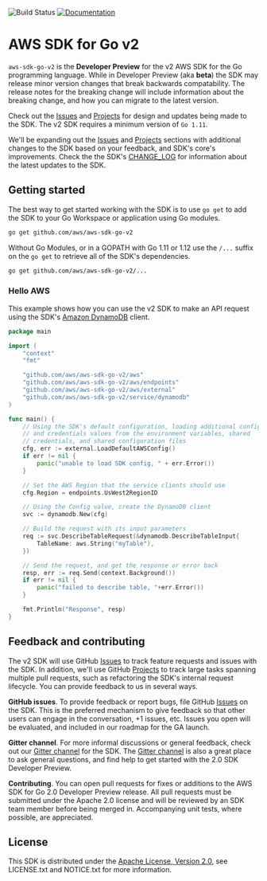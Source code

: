 ![Build Status](https://codebuild.us-west-2.amazonaws.com/badges?uuid=eyJlbmNyeXB0ZWREYXRhIjoib1lGQ3N6RFJsalI5a3BPcXB3Rytaak9kYVh1ZW1lZExPNjgzaU9Udng3VE5OL1I3czIwcVhkMUlUeG91ajBVaWRYcVVJSEVQcmZwTWVyT1p5MGszbnA4PSIsIml2UGFyYW1ldGVyU3BlYyI6IkhrZ1VMN20zRmtYY1BrR0wiLCJtYXRlcmlhbFNldFNlcmlhbCI6MX0%3D&branch=master) [![Documentation](https://godoc.org/github.com/aws/aws-sdk-go-v2?status.svg)](https://godoc.org/github.com/aws/aws-sdk-go-v2)

# AWS SDK for Go v2

`aws-sdk-go-v2` is the **Developer Preview** for the v2 AWS SDK for the Go programming language. While in Developer Preview (aka **beta**) the SDK may release minor version changes that break backwards compatability. The release notes for the breaking change will include information about the breaking change, and how you can migrate to the latest version.

Check out the [Issues] and [Projects] for design and updates being made to the SDK. The v2 SDK requires a minimum version of `Go 1.11`.

We'll be expanding out the [Issues] and [Projects] sections with additional changes to the SDK based on your feedback, and SDK's core's improvements. Check the the SDK's [CHANGE_LOG] for information about the latest updates to the SDK.

## Getting started

The best way to get started working with the SDK is to use `go get` to add the SDK to your Go Workspace or application using Go modules.

```sh
go get github.com/aws/aws-sdk-go-v2
```

Without Go Modules, or in a GOPATH with Go 1.11 or 1.12 use the `/...` suffix on the `go get` to retrieve all of the SDK's dependencies.

```sh
go get github.com/aws/aws-sdk-go-v2/...
```

### Hello AWS

This example shows how you can use the v2 SDK to make an API request using the SDK's [Amazon DynamoDB] client.

```go
package main

import (
	"context"
	"fmt"

	"github.com/aws/aws-sdk-go-v2/aws"
	"github.com/aws/aws-sdk-go-v2/aws/endpoints"
	"github.com/aws/aws-sdk-go-v2/aws/external"
	"github.com/aws/aws-sdk-go-v2/service/dynamodb"
)

func main() {
	// Using the SDK's default configuration, loading additional config
	// and credentials values from the environment variables, shared
	// credentials, and shared configuration files
	cfg, err := external.LoadDefaultAWSConfig()
	if err != nil {
		panic("unable to load SDK config, " + err.Error())
	}

	// Set the AWS Region that the service clients should use
	cfg.Region = endpoints.UsWest2RegionID

	// Using the Config value, create the DynamoDB client
	svc := dynamodb.New(cfg)

	// Build the request with its input parameters
	req := svc.DescribeTableRequest(&dynamodb.DescribeTableInput{
		TableName: aws.String("myTable"),
	})

	// Send the request, and get the response or error back
	resp, err := req.Send(context.Background())
	if err != nil {
		panic("failed to describe table, "+err.Error())
	}

	fmt.Println("Response", resp)
}
```

## Feedback and contributing

The v2 SDK will use GitHub [Issues] to track feature requests and issues with the SDK. In addition, we'll use GitHub [Projects] to track large tasks spanning multiple pull requests, such as refactoring the SDK's internal request lifecycle. You can provide feedback to us in several ways. 

**GitHub issues**. To provide feedback or report bugs, file GitHub [Issues] on the SDK. This is the preferred mechanism to give feedback so that other users can engage in the conversation, +1 issues, etc. Issues you open will be evaluated, and included in our roadmap for the GA launch.

**Gitter channel**. For more informal discussions or general feedback, check out our [Gitter channel] for the SDK. The [Gitter channel] is also a great place to ask general questions, and find help to get started with the 2.0 SDK Developer Preview.

**Contributing**. You can open pull requests for fixes or additions to the AWS SDK for Go 2.0 Developer Preview release. All pull requests must be submitted under the Apache 2.0 license and will be reviewed by an SDK team member before being merged in. Accompanying unit tests, where possible, are appreciated.

## License

This SDK is distributed under the
[Apache License, Version 2.0](http://www.apache.org/licenses/LICENSE-2.0),
see LICENSE.txt and NOTICE.txt for more information.

[Dep]: https://github.com/golang/dep
[Issues]: https://github.com/aws/aws-sdk-go-v2/issues
[Projects]: https://github.com/aws/aws-sdk-go-v2/projects
[CHANGE_LOG]: https://github.com/aws/aws-sdk-go-v2/blob/master/CHANGELOG.md
[Amazon DynamoDB]: https://aws.amazon.com/dynamodb/
[Gitter channel]: https://gitter.im/aws/aws-sdk-go-v2
